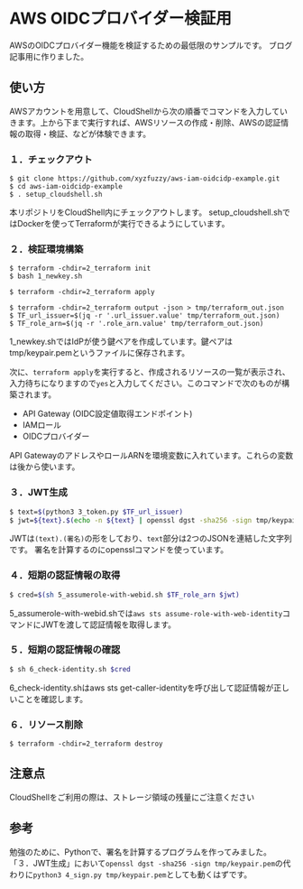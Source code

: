 # AWS OIDCプロバイダー検証用

AWSのOIDCプロバイダー機能を検証するための最低限のサンプルです。
ブログ記事用に作りました。

## 使い方

AWSアカウントを用意して、CloudShellから次の順番でコマンドを入力していきます。上から下まで実行すれば、AWSリソースの作成・削除、AWSの認証情報の取得・検証、などが体験できます。

### １．チェックアウト

```
$ git clone https://github.com/xyzfuzzy/aws-iam-oidcidp-example.git
$ cd aws-iam-oidcidp-example
$ . setup_cloudshell.sh
```

本リポジトリをCloudShell内にチェックアウトします。
setup_cloudshell.shではDockerを使ってTerraformが実行できるようにしています。

### ２．検証環境構築

```
$ terraform -chdir=2_terraform init
$ bash 1_newkey.sh

$ terraform -chdir=2_terraform apply

$ terraform -chdir=2_terraform output -json > tmp/terraform_out.json
$ TF_url_issuer=$(jq -r '.url_issuer.value' tmp/terraform_out.json)
$ TF_role_arn=$(jq -r '.role_arn.value' tmp/terraform_out.json)
```

1_newkey.shではIdPが使う鍵ペアを作成しています。鍵ペアはtmp/keypair.pemというファイルに保存されます。

次に、`terraform apply`を実行すると、作成されるリソースの一覧が表示され、入力待ちになりますので`yes`と入力してください。このコマンドで次のものが構築されます。

* API Gateway (OIDC設定値取得エンドポイント)
* IAMロール
* OIDCプロバイダー

API GatewayのアドレスやロールARNを環境変数に入れています。これらの変数は後から使います。

### ３．JWT生成

```sh
$ text=$(python3 3_token.py $TF_url_issuer)
$ jwt=${text}.$(echo -n ${text} | openssl dgst -sha256 -sign tmp/keypair.pem | base64 -w0)
```

JWTは`(text).(署名)`の形をしており、`text`部分は2つのJSONを連結した文字列です。
署名を計算するのにopensslコマンドを使っています。

### ４．短期の認証情報の取得

```sh
$ cred=$(sh 5_assumerole-with-webid.sh $TF_role_arn $jwt)
```

5_assumerole-with-webid.shでは`aws sts assume-role-with-web-identity`コマンドにJWTを渡して認証情報を取得します。


### ５．短期の認証情報の確認

```sh
$ sh 6_check-identity.sh $cred
```

6_check-identity.shはaws sts get-caller-identityを呼び出して認証情報が正しいことを確認します。

### ６．リソース削除

```
$ terraform -chdir=2_terraform destroy
```

## 注意点

CloudShellをご利用の際は、ストレージ領域の残量にご注意ください

## 参考

勉強のために、Pythonで、署名を計算するプログラムを作ってみました。
「３．JWT生成」において`openssl dgst -sha256 -sign tmp/keypair.pem`の代わりに`python3 4_sign.py tmp/keypair.pem`としても動くはずです。
